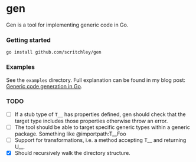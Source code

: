 # gen

Gen is a tool for implementing generic code in Go.

### Getting started

```
go install github.com/scritchley/gen
```

### Examples

See the `examples` directory. Full explanation can be found in my blog post: [Generic code generation in Go](http://simon-critchley.co.uk/generic-code-generation-in-go/).

### TODO

- [ ] If a stub type of `T__` has properties defined, gen should check that the target type includes those properties otherwise throw an error.
- [ ] The tool should be able to target specific generic types within a generic package. Something like @importpath:T__Foo
- [ ] Support for transformations, i.e. a method accepting T__ and returning U__. 
- [x] Should recursively walk the directory structure.
